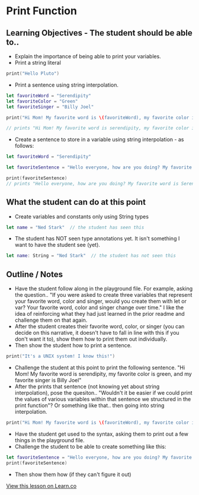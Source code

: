 # Print Function 
  

## Learning Objectives - The student should be able to..
* Explain the importance of being able to print your variables.
* Print a string literal  

```swift
print("Hello Pluto")
``` 

* Print a sentence using string interpolation.

```swift
let favoriteWord = "Serendipity" 
let favoriteColor = "Green"
let favoriteSinger = "Billy Joel"

print("Hi Mom! My favorite word is \(favoriteWord), my favorite color is \(favoriteColor), and my favorite singer is \(favoriteSinger).")

// prints "Hi Mom! My favorite word is serendipity, my favorite color is green, and my favorite singer is Billy Joel"
```

* Create a sentence to store in a variable using string interpolation - as follows:

```swift
let favoriteWord = "Serendipity"

let favoriteSentence = "Hello everyone, how are you doing? My favorite word is \(favoriteWord)"

print(favoriteSentence)
// prints "Hello everyone, how are you doing? My favorite word is Serendipity"
```

## What the student can do at this point 
* Create variables and constants only using String types 

```swift
let name = "Ned Stark"  // the student has seen this
```
* The student has NOT seen type annotations yet. It isn't something I want to have the student see (yet).

```swift
let name: String = "Ned Stark"  // the student has not seen this
```



## Outline / Notes

* Have the student follow along in the playground file. For example, asking the question.. "If you were asked to create three variables that represent your favorite word, color and singer, would you create them with let or var? Your favorite word, color and singer change over time." I like the idea of reinforcing what they had just learned in the prior readme and challenge them on that again.
* After the student creates their favorite word, color, or singer (you can decide on this narrative, it doesn't have to fall in line with this if you don't want it to), show them how to print them out individually.
* Then show the student how to print a sentence.

```swift
print("It's a UNIX system! I know this!")
``` 
* Challenge the student at this point to print the following sentence. "Hi Mom! My favorite word is serendipity, my favorite color is green, and my favorite singer is Billy Joel" 
* After the prints that sentence (not knowing yet about string interpolation), pose the quesiton.. "Wouldn't it be easier if we could print the values of various variables within that sentence we structured in the print function"? Or something like that.. then going into string interpolation.

```swift
print("Hi Mom! My favorite word is \(favoriteWord), my favorite color is \(favoriteColor), and my favorite singer is \(favoriteSinger).")
```
* Have the student get used to the syntax, asking them to print out a few things in the playground file.
* Challenge the student to be able to create something like this: 

```swift
let favoriteSentence = "Hello everyone, how are you doing? My favorite word is \(favoriteWord)"
print(favoriteSentence)
```

* Then show them how (if they can't figure it out)


<a href='https://learn.co/lessons/Print' data-visibility='hidden'>View this lesson on Learn.co</a>
